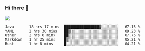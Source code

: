 ### Hi there 👋
![](https://github-readme-stats.vercel.app/api?username=tuichenchuxin)
<!--START_SECTION:waka-->
```text
Java       18 hrs 17 mins  ████████████████▓░░░░░░░░   67.15 % 
YAML       2 hrs 30 mins   ██▒░░░░░░░░░░░░░░░░░░░░░░   09.23 % 
Other      2 hrs 6 mins    ██░░░░░░░░░░░░░░░░░░░░░░░   07.75 % 
Markdown   1 hr 25 mins    █▒░░░░░░░░░░░░░░░░░░░░░░░   05.21 % 
Rust       1 hr 8 mins     █░░░░░░░░░░░░░░░░░░░░░░░░   04.21 % 
```
<!--END_SECTION:waka-->
